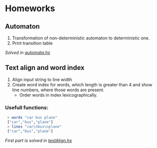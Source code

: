 
# Homeworks
## Automaton

1. Transformation of non-deterministic automaton to deterministic one.
2. Print transition table

*Solved in [automata.hs](automata.hs)*

## Text align and word index
1. Align input string to line width
2. Create word index for words, which length is greater than 4 and show line numbers, where those words are present.
    - Order words in index lexicographically.

### Usefull functions:
``` haskell
 > words "car bus plane"
 ["car","bus","plane"]
 > lines "car\nbus\nplane"
 ["car","bus","plane"]
```

*First part is solved in [textAlign.hs](textAlign.hs)*




